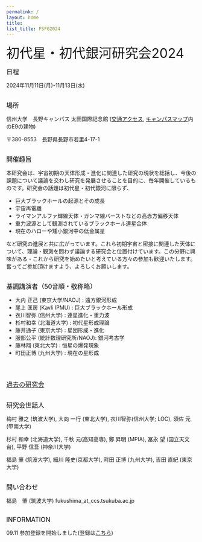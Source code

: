 ```yaml
---
permalink: /
layout: home
title: 
list_title: FSFG2024
---
```

<span style="font-size: 250%;"> 初代星・初代銀河研究会2024 </span>

<span style="font-size: 120%; color: black;">日程 </span> 

2024年11月11日(月)-11月13日(水) 
<br><br>

<span style="font-size: 120%; color: black;">場所 </span> 

信州大学　長野キャンパス 太田国際記念館 ([交通アクセス](https://www.shinshu-u.ac.jp/access/nagano_technology/), [キャンパスマップ](https://www.shinshu-u.ac.jp/guidance/guide/nagano_technology/#campusmap)内のE9の建物)

〒380-8553　長野県長野市若里4-17-1
<br>
<br>

<span style="font-size: 120%; color: black;">開催趣旨 </span> 

本研究会は、宇宙初期の天体形成・進化に関連した研究の現状を総括し、今後の課題について議論を交わし研究を発展させることを目的に、毎年開催しているものです。研究会の話題は初代星・初代銀河に限らず、

- 巨大ブラックホールの起源とその成長
- 宇宙再電離
- ライマンアルファ輝線天体・ガンマ線バーストなどの高赤方偏移天体
- 重力波源として観測されているブラックホール連星合体
- 現在のハローや矮小銀河中の低金属星

など研究の進展と共に広がっています。これら初期宇宙と密接に関連した天体について、理論・観測を問わず議論する研究会と位置付けています。この分野に興味がある・これから研究を始めたいと考えている方々の参加も歓迎いたします。奮ってご参加頂けますよう、よろしくお願いします。
<br>
<br>

<span style="font-size: 120%; color: black;">基調講演者（50音順・敬称略）</span> 
- 大内 正己 (東京大学/NAOJ)      : 遠方銀河形成
- 尾上 匡房 (Kavli IPMU)         : 巨大ブラックホール形成
- 衣川智弥  (信州大学)           : 連星進化・重力波
- 杉村和幸  (北海道大学)         : 初代星形成理論
- 藤井通子  (東京大学)           : 星団形成・進化
- 服部公平  (統計数理研究所/NAOJ): 銀河考古学
- 藤林翔    (東北大学)           : 恒星の爆発現象
- 町田正博  (九州大学)           : 現在の星形成
<br>
<br>

<span style="font-size: 120%; color: black;">[過去の研究会](http://tpweb2.phys.konan-u.ac.jp/~shodai/)</span>
<br>
<br>

<span style="font-size: 120%; color: black;">研究会世話人 </span>

梅村 雅之 (筑波大学), 大向 一行 (東北大学), 衣川智弥(信州大学; LOC), 須佐 元 (甲南大学)

杉村 和幸 (北海道大学), 千秋 元(高知高専), 鄭 昇明 (MPIA), 冨永 望 (国立天文台), 平野 信吾 (神奈川大学)

福島 肇 (筑波大学), 細川 隆史(京都大学), 町田 正博 (九州大学), 吉田 直紀 (東京大学)
<br>
<br>

<span style="font-size: 120%; color: black;">問い合わせ </span>

福島　肇 (筑波大学)  fukushima_at_ccs.tsukuba.ac.jp
<br>
<br>

<span style="font-size: 120%; color: black;">INFORMATION </span>

09.11 参加登録を開始しました(登録は[こちら](https://docs.google.com/forms/d/e/1FAIpQLScxgiD9PvwE_A2Avn75gvqGE3gPDapgCiGX8tubfbVhWBqT8Q/viewform))
<br><br>



